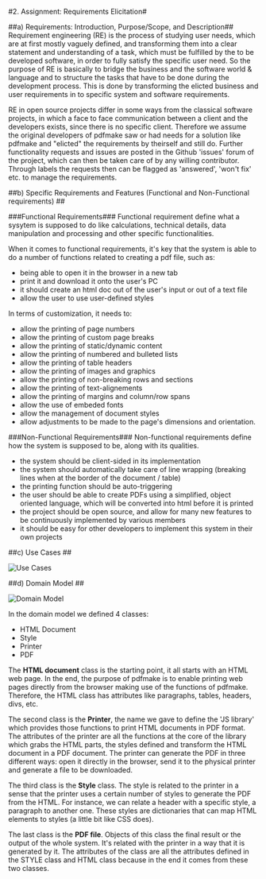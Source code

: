 #2. Assignment: Requirements Elicitation#

##a) Requirements: Introduction, Purpose/Scope, and Description##
Requirement engineering (RE) is the process of studying user needs, which are at first mostly vaguely defined, and transforming them into a clear statement and understanding of a task, which must be fulfilled by the to be developed software, in order to fully satisfy the specific user need. So the purpose of RE is basically to bridge the business and the software world & language and to structure the tasks that have to be done during the development process. This is done by transforming the elicted business and user requirements in to specific system and software requirements.

RE in open source projects differ in some ways from the classical software projects, in which a face to face communication between a client and the developers exists, since there is no specific client. Therefore we assume the original developers of pdfmake saw or had needs for a solution like pdfmake and "elicted" the requirements by theirself and still do. Further functionality requests and issues are posted in the Github 'issues' forum of the project, which can then be taken care of by any willing contributor. Through labels the requests then can be flagged as 'answered', 'won't fix' etc. to manage the requirements.

##b) Specific Requirements and Features (Functional and Non-Functional requirements) ##

###Functional Requirements###
Functional requirement define what a sysytem is supposed to do like calculations, technical details, data manipulation and processing and other specific functionalities.

When it comes to functional requirements, it's key that the system is able to do a number of functions related to creating a pdf file, such as:
* being able to open it in the browser in a new tab
* print it and download it onto the user's PC
* it should create an html doc out of the user's input or out of a text file
* allow the user to use user-defined styles

In terms of customization, it needs to:  
* allow the printing of page numbers
* allow the printing of custom page breaks
* allow the printing of static/dynamic content
* allow the printing of numbered and bulleted lists
* allow the printing of table headers
* allow the printing of images and graphics
* allow the printing of non-breaking rows and sections
* allow the printing of text-alignements
* allow the printing of margins and column/row spans
* allow the use of embeded fonts
* allow the management of document styles
* allow adjustments to be made to the page's dimensions and orientation.

###Non-Functional Requirements###
Non-functional requirements define how the system is supposed to be, along with its qualities.

* the system should be client-sided in its implementation
* the system should automatically take care of line wrapping (breaking lines when at the border of the document / table)
* the printing function should be auto-triggering
* the user should be able to create PDFs using a simplified, object oriented language, which will be converted into html before it is printed
* the project should be open source, and allow for many new features to be continuously implemented by various members
* it should be easy for other developers to implement this system in their own projects

##c) Use Cases ##

![Use Cases](https://github.com/joaopedrofump/pdfmake-1/blob/master/ESOF-Docs/Pdfmake_usecase.jpg)

##d) Domain Model ##

![Domain Model](https://github.com/joaopedrofump/pdfmake-1/blob/master/ESOF-Docs/Pdfmake_domainmodel.jpg)


In the domain model we defined 4 classes:

* HTML Document
* Style
* Printer
* PDF

The **HTML document** class is the starting point, it all starts with an HTML web page. In the end, the purpose of pdfmake is to enable printing web pages directly from the browser making use of the functions of pdfmake. Therefore, the HTML class has  attributes like paragraphs, tables, headers, divs, etc.

The second class is the **Printer**, the name we gave to define the 'JS library' which provides those functions to print HTML documents in PDF format. The attributes of the printer are all the functions at the core of the library which grabs the HTML parts, the styles defined and transform the HTML document in a PDF document. The printer can generate the PDF in three different ways: open it directly in the browser, send it to the physical printer and generate a file to be downloaded.

The third class is the **Style** class. The style is related to the printer in a sense that the printer uses a certain number of styles to generate the PDF from the HTML. For instance, we can relate a header with a specific style, a paragraph to another one. These styles are dictionaries that can map HTML elements to styles (a little bit like CSS does).

The last class is the **PDF file**. Objects of this class the final result or the output of the whole system. It's related with the printer in a way that it is generated by it. The attributes of the class are all the attributes defined in the STYLE class and HTML class because in the end it comes from these two classes.
